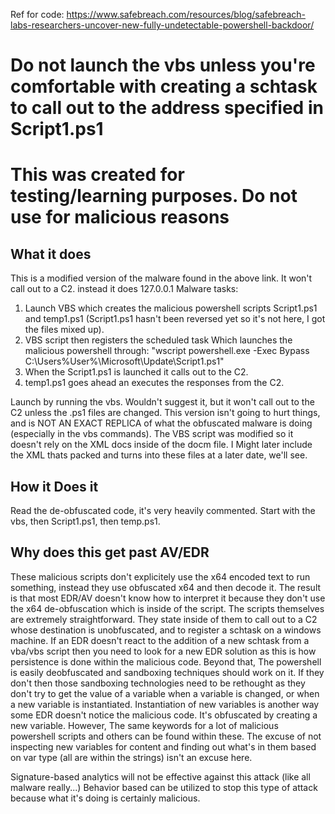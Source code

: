Ref for code: https://www.safebreach.com/resources/blog/safebreach-labs-researchers-uncover-new-fully-undetectable-powershell-backdoor/


# Do not launch the vbs unless you're comfortable with creating a schtask to call out to the address specified in Script1.ps1
# This was created for testing/learning purposes. Do not use for malicious reasons
## What it does
This is a modified version of the malware found in the above link. It won't call out to a C2. instead it does 127.0.0.1
Malware tasks:

  1. Launch VBS which creates the malicious powershell scripts Script1.ps1 and temp1.ps1 (Script1.ps1 hasn't been reversed yet so it's not here, I got the files mixed up).
  2. VBS script then registers the scheduled task Which launches the malicious powershell through:
        "wscript powershell.exe -Exec Bypass C:\Users\%User%\Microsoft\Update\Script1.ps1"
  3. When the Script1.ps1 is launched it calls out to the C2.
  4. temp1.ps1 goes ahead an executes the responses from the C2. 

Launch by running the vbs.  Wouldn't suggest it, but it won't call out to the C2 unless the .ps1 files are changed. This version isn't going to hurt things, and is NOT AN EXACT REPLICA of what the obfuscated malware is doing (especially in the vbs commands). The VBS script was modified so it doesn't rely on the XML docs inside of the docm file. I Might later include the XML thats packed and turns into these files at a later date, we'll see.

## How it Does it
Read the de-obfuscated code, it's very heavily commented.  Start with the vbs, then Script1.ps1, then temp.ps1.

## Why does this get past AV/EDR 

These malicious scripts don't explicitely use the x64 encoded text to run something, instead they use obfuscated x64 and then decode it. The result is that most EDR/AV doesn't know how to interpret it because they don't use the x64 de-obfuscation which is inside of the script.
The scripts themselves are extremely straightforward. They state inside of them to call out to a C2 whose destination is unobfuscated, and to register a schtask on a windows machine. If an EDR doesn't react to the addition of a new schtask from a vba/vbs script then you need to look for a new EDR solution as this is how persistence is done within the malicious code.  Beyond that, The powershell is easily deobfuscated and sandboxing techniques should work on it.  If they don't then those sandboxing technologies need to be rethought as they don't try to get the value of a variable when a variable is changed, or when a new variable is instantiated. 
Instantiation of new variables is another way some EDR doesn't notice the malicious code. It's obfuscated by creating a new variable.  However, The same keywords for a lot of malicious powershell scripts and others can be found within these. The excuse of not inspecting new variables for content and finding out what's in them based on var type (all are within the strings) isn't an excuse here. 

Signature-based analytics will not be effective against this attack (like all malware really...) Behavior based can be utilized to stop this type of attack because what it's doing is certainly malicious. 
